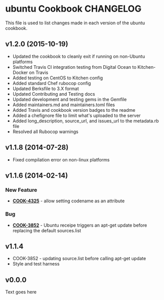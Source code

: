 ubuntu Cookbook CHANGELOG
======================
This file is used to list changes made in each version of the ubuntu cookbook.

v1.2.0 (2015-10-19)
-------------------
- Updated the cookbook to cleanly exit if running on non-Ubuntu platforms
- Switched Travis CI integration testing from Digital Ocean to Kitchen-Docker on Travis
- Added testing on CentOS to Kitchen config
- Added standard Chef rubocop config
- Updated Berksfile to 3.X format
- Updated Contributing and Testing docs
- Updated development and testing gems in the Gemfile
- Added maintainers.md and maintainers.toml files
- Added Travis and cookbook version badges to the readme
- Added a chefignore file to limit what's uploaded to the server
- Added long_description, source_url, and issues_url to the metadata.rb file
- Resolved all Rubocop warnings

v1.1.8 (2014-07-28)
-------------------
- Fixed compilation error on non-linux platforms

v1.1.6 (2014-02-14)
-------------------
### New Feature
- **[COOK-4325](https://tickets.chef.io/browse/COOK-4325)** - allow setting codename as an attribute

### Bug
- **[COOK-3852](https://tickets.chef.io/browse/COOK-3852)** - Ubuntu receipe triggers an apt-get update before replacing the default sources.list


v1.1.4
------
- COOK-3852 - updating source.list before calling apt-get update
- Style and test harness


v0.0.0
------
Text goes here
